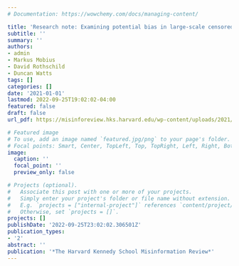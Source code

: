 ```yaml
---
# Documentation: https://wowchemy.com/docs/managing-content/

title: 'Research note: Examining potential bias in large-scale censored data'
subtitle: ''
summary: ''
authors:
- admin
- Markus Mobius
- David Rothschild
- Duncan Watts
tags: []
categories: []
date: '2021-01-01'
lastmod: 2022-09-25T19:02:02-04:00
featured: false
draft: false
url_pdf: https://misinforeview.hks.harvard.edu/wp-content/uploads/2021/07/allen_bias_censored_data_20210726.pdf

# Featured image
# To use, add an image named `featured.jpg/png` to your page's folder.
# Focal points: Smart, Center, TopLeft, Top, TopRight, Left, Right, BottomLeft, Bottom, BottomRight.
image:
  caption: ''
  focal_point: ''
  preview_only: false

# Projects (optional).
#   Associate this post with one or more of your projects.
#   Simply enter your project's folder or file name without extension.
#   E.g. `projects = ["internal-project"]` references `content/project/deep-learning/index.md`.
#   Otherwise, set `projects = []`.
projects: []
publishDate: '2022-09-25T23:02:02.306501Z'
publication_types:
- '2'
abstract: ''
publication: '*The Harvard Kennedy School Misinformation Review*'
---
```

